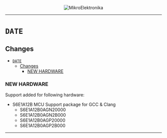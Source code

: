 <p align="center">
  <img src="http://www.mikroe.com/img/designs/beta/logo_small.png?raw=true" alt="MikroElektronika"/>
</p>

---

# `DATE`

## Changes

- [`DATE`](#date)
  - [Changes](#changes)
    - [NEW HARDWARE](#new-hardware)

### NEW HARDWARE

Support added for following hardware:

+ S6E1A12B MCU Support package for GCC & Clang
  + S6E1A12B0AGN20000
  + S6E1A12B0AGN2B000
  + S6E1A12B0AGP20000
  + S6E1A12B0AGP2B000

---
